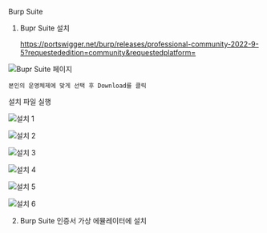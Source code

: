 Burp Suite

 
 1. Bupr Suite 설치
     

    https://portswigger.net/burp/releases/professional-community-2022-9-5?requestededition=community&requestedplatform=
 
![Bupr Suite 페이지](https://user-images.githubusercontent.com/53963779/201017737-f256aac5-1f8a-4bf4-921d-5842c057be01.png)


    본인의 운영체제에 맞게 선택 후 Download를 클릭

설치 파일 실행

![설치 1](https://user-images.githubusercontent.com/53963779/201018300-afed8ade-da47-49f6-8a02-3812b4119473.png)

![설치 2](https://user-images.githubusercontent.com/53963779/201019612-969d3851-5622-4768-866b-4c0f2435a638.png)

![설치 3](https://user-images.githubusercontent.com/53963779/201019778-cd1787c6-470d-4a3f-a663-049e912be370.png)

![설치 4](https://user-images.githubusercontent.com/53963779/201019864-a75fa9a3-13cf-4744-affa-9ff871562298.png)

![설치 5](https://user-images.githubusercontent.com/53963779/201019952-a7617312-d5f4-421d-a078-dadf22909d71.png)

![설치 6](https://user-images.githubusercontent.com/53963779/201020057-68d79904-7cf9-4aab-9b10-2e82271fbb15.png)



 2. Burp Suite 인증서 가상 에뮬레이터에 설치




